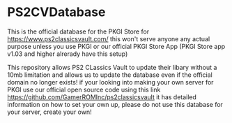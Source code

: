 # PS2CVDatabase

This is the official database for the PKGI Store for https://www.ps2classicsvault.com/ this won't serve anyone any actual purpose unless you use PKGI or our official PKGI Store App (PKGI Store app v1.03 and higher alrerady have this setup)

This repository allows PS2 CLassics Vault to update their libary without a 10mb limitation and allows us to update the database even if the official domain no longer exists! if your looking into making your own server for PKGI use our official open source code using this link https://github.com/GamerROMInc/ps2classicsvault it has detailed information on how to set your own up, please do not use this database for your server, create your own!

